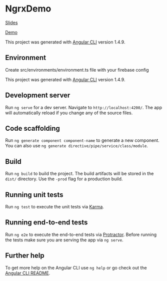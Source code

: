 # NgrxDemo
[Slides](https://slides.com/denyslymarenko/deck)

[Demo](https://jsdaddy.github.io/ngrx-demo)

This project was generated with [Angular CLI](https://github.com/angular/angular-cli) version 1.4.9.

## Environment
Create src/environments/environment.ts file with your firebase config

This project was generated with [Angular CLI](https://github.com/angular/angular-cli) version 1.4.9.

## Development server
Run `ng serve` for a dev server. Navigate to `http://localhost:4200/`. The app will automatically reload if you change any of the source files.

## Code scaffolding

Run `ng generate component component-name` to generate a new component. You can also use `ng generate directive/pipe/service/class/module`.

## Build

Run `ng build` to build the project. The build artifacts will be stored in the `dist/` directory. Use the `-prod` flag for a production build.

## Running unit tests

Run `ng test` to execute the unit tests via [Karma](https://karma-runner.github.io).

## Running end-to-end tests

Run `ng e2e` to execute the end-to-end tests via [Protractor](http://www.protractortest.org/).
Before running the tests make sure you are serving the app via `ng serve`.

## Further help

To get more help on the Angular CLI use `ng help` or go check out the [Angular CLI README](https://github.com/angular/angular-cli/blob/master/README.md).
